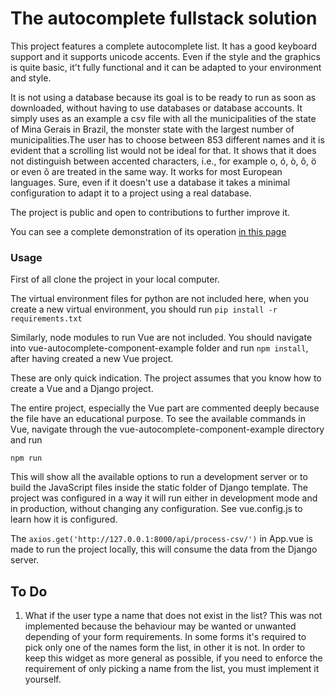 # The autocomplete fullstack solution

This project features a complete autocomplete list. It has a good keyboard support and it supports unicode accents. Even if the style and the graphics is quite basic, it't fully functional and it can be adapted to your environment and style. 

It is not using a database because its goal is to be ready to run as soon as downloaded, without having to use databases or database accounts. It simply uses as an example a csv file with all the municipalities of the state of Mina Gerais in Brazil, the monster state with the largest number of municipalities.The user has to choose between 853 different names and it is evident that a scrolling list would not be ideal for that. It shows that it does not distinguish between accented characters, i.e., for example o, ó, ò, ô, ö or even õ are treated in the same way. It works for most European languages. Sure, even if it doesn't use a database it takes a minimal configuration to adapt it to a project using a real database.

The project is public and open to contributions to further improve it.

You can see a complete demonstration of its operation [in this page](https://www.meetero.com/autocomplete-demo/)

### Usage
First of all clone the project in your local computer.

The virtual environment files for python are not included here, when you create a new virtual environment, you should run
`pip install -r requirements.txt`

Similarly, node modules to run Vue are not included. You should navigate into vue-autocomplete-component-example folder and run `npm install`, after having created a new Vue project. 

These are only quick indication. The project assumes that you know how to create a Vue and a Django project.

The entire project, especially the Vue part are commented deeply because the file have an educational purpose. To see the available commands in Vue, navigate through the vue-autocomplete-component-example directory and run

`npm run`

This will show all the available options to run a development server or to build the JavaScript files inside the static folder of Django template. The project was configured in a way it will run either in development mode and in production, without changing any configuration. See vue.config.js to learn how it is configured. 

The `axios.get('http://127.0.0.1:8000/api/process-csv/')` in App.vue is made to run the project locally, this will consume the data from the Django server.

## To Do
1. What if the user type a name that does not exist in the list? This was not implemented because the behaviour may be wanted or unwanted depending of your form requirements. In some forms it's required to pick only one of the names form the list, in other it is not. In order to keep this widget as more general as possible, if you need to enforce the requirement of only picking a name from the list, you must implement it yourself.

